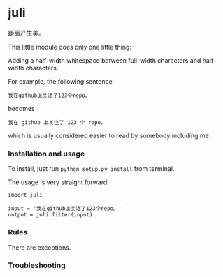 # juli

距离产生美。

This little module does only one little thing:

Adding a half-width whitespace between full-width characters and half-width characters.

For example, the following sentence

```
我在github上关注了123个repo。
```

becomes

```
我在 github 上关注了 123 个 repo。
```

which is usually considered easier to read by somebody including me.


### Installation and usage

To install, just run `python setup.py install` from terminal.

The usage is very straight forward:

```
import juli

input = '我在github上关注了123个repo。'
output = juli.filter(input)
```

### Rules

There are exceptions.

### Troubleshooting
